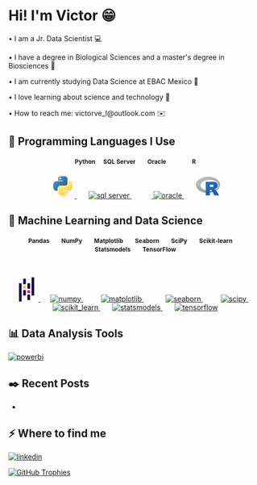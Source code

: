 <h1>Hi! I'm Victor 😁</h1>
<p>• I am a Jr. Data Scientist 💻 </p>
<p>• I have a degree in Biological Sciences and a master's degree in Biosciences 🔬 </p>
<p>• I am currently studying Data Science at EBAC Mexico 📝</p>
<p>• I love learning about science and technology 📱</p>
<p>• How to reach me: victorve_l@outlook.com ✉️</p>

<h2>🚀 Programming Languages I Use</h2>

<div style="text-align: center;">
  <small><strong>Python</strong></small>&nbsp;&nbsp;&nbsp;
  <small><strong>SQL Server</strong></small>&nbsp;&nbsp;&nbsp;&nbsp;&nbsp;
  <small><strong>Oracle</strong></small>&nbsp;&nbsp;&nbsp;&nbsp;&nbsp;
  &nbsp;&nbsp;&nbsp;&nbsp;&nbsp;&nbsp;&nbsp;<small><strong>R</strong></small>
  <br><br> <a target="_blank" href="https://raw.githubusercontent.com/devicons/devicon/master/icons/python/python-original.svg">
    <img src="https://raw.githubusercontent.com/devicons/devicon/master/icons/python/python-original.svg" alt="python" width="48" height="48" />
  </a>&nbsp;&nbsp;&nbsp;&nbsp;&nbsp;
  <a target="_blank" href="https://www.svgrepo.com/show/303229/microsoft-sql-server-logo.svg">
    <img src="https://www.svgrepo.com/show/303229/microsoft-sql-server-logo.svg" alt="sql server" width="48" height="48" />
  </a>&nbsp;&nbsp;&nbsp;&nbsp;&nbsp;
  &nbsp;&nbsp;&nbsp;&nbsp;<a target="_blank" href="https://www.vectorlogo.zone/logos/oracle/oracle-icon.svg">
    <img src="https://www.vectorlogo.zone/logos/oracle/oracle-icon.svg" alt="oracle" width="48" height="48" />
  </a>&nbsp;&nbsp;&nbsp;&nbsp;&nbsp;
  <a target="_blank" href="https://raw.githubusercontent.com/devicons/devicon/master/icons/r/r-original.svg">
    <img src="https://raw.githubusercontent.com/devicons/devicon/master/icons/r/r-original.svg" alt="r" width="48" height="48" />
  </a>
</div>


<h2>🧠 Machine Learning and Data Science</h2>
<div style="text-align: center;">
  <small><strong>Pandas</strong></small>&nbsp;&nbsp;&nbsp;&nbsp;&nbsp;
  <small><strong>NumPy</strong></small>&nbsp;&nbsp;&nbsp;&nbsp;&nbsp;
  <small><strong>Matplotlib</strong></small>&nbsp;&nbsp;&nbsp;&nbsp;&nbsp;
  <small><strong>Seaborn</strong></small>&nbsp;&nbsp;&nbsp;&nbsp;&nbsp;
  <small><strong>SciPy</strong></small>&nbsp;&nbsp;&nbsp;&nbsp;&nbsp;
  <small><strong>Scikit-learn</strong></small>&nbsp;&nbsp;&nbsp;&nbsp;&nbsp;
  <small><strong>Statsmodels</strong></small>&nbsp;&nbsp;&nbsp;&nbsp;&nbsp;
  <small><strong>TensorFlow</strong></small>
  
  <br><br> <a target="_blank" href="https://raw.githubusercontent.com/devicons/devicon/2ae2a900d2f041da66e950e4d48052658d850630/icons/pandas/pandas-original.svg">
    <img src="https://raw.githubusercontent.com/devicons/devicon/2ae2a900d2f041da66e950e4d48052658d850630/icons/pandas/pandas-original.svg" alt="pandas" width="48" height="48" />
  </a>&nbsp;&nbsp;&nbsp;&nbsp;
  <a target="_blank" href="https://numpy.org/doc/stable/_static/numpylogo.svg">
    <img src="https://numpy.org/doc/stable/_static/numpylogo.svg" alt="numpy" width="48" height="48" />
  </a>&nbsp;&nbsp;&nbsp;&nbsp;&nbsp;&nbsp;&nbsp;&nbsp;
  <a target="_blank" href="https://matplotlib.org/_static/logo2_compressed.svg">
    <img src="https://matplotlib.org/_static/logo2_compressed.svg" alt="matplotlib" width="48" height="48" />
  </a>&nbsp;&nbsp;&nbsp;&nbsp;&nbsp;&nbsp;&nbsp;&nbsp;&nbsp;&nbsp;
  <a target="_blank" href="https://seaborn.pydata.org/_images/logo-mark-lightbg.svg">
    <img src="https://seaborn.pydata.org/_images/logo-mark-lightbg.svg" alt="seaborn" width="48" height="48" />
  </a>&nbsp;&nbsp;&nbsp;&nbsp;&nbsp;&nbsp;&nbsp;&nbsp;
  <a target="_blank" href="https://upload.wikimedia.org/wikipedia/commons/0/07/Scipylogo.png">
    <img src="https://raw.githubusercontent.com/valohai/ml-logos/refs/heads/master/scipy.svg" alt="scipy" width="38" height="38" />
  </a>&nbsp;&nbsp;&nbsp;&nbsp;
  <a target="_blank" href="https://upload.wikimedia.org/wikipedia/commons/0/05/Scikit_learn_logo_small.svg">
    <img src="https://upload.wikimedia.org/wikipedia/commons/0/05/Scikit_learn_logo_small.svg" alt="scikit_learn" width="48" height="48" />
  </a>&nbsp;&nbsp;&nbsp;&nbsp;&nbsp;
  <a target="_blank" href="https://www.statsmodels.org/stable/_static/statsmodels_logo.svg">
    <img src="https://www.statsmodels.org/v0.11.1/_images/statsmodels-logo-v2-no-text.svg" alt="statsmodels" width="48" height="48" />
  </a>&nbsp;&nbsp;&nbsp;&nbsp;&nbsp;
  <a target="_blank" href="https://www.vectorlogo.zone/logos/tensorflow/tensorflow-icon.svg">
    <img src="https://www.vectorlogo.zone/logos/tensorflow/tensorflow-icon.svg" alt="tensorflow" width="48" height="48" />
  </a>
</div>



<h2>📊 Data Analysis Tools</h2>
<p>
  <a target="_blank" href="https://raw.githubusercontent.com/microsoft/PowerBI-Icons/main/SVG/PowerBI-Logo.svg" style="display: inline-block;"><img src="https://www.vectorlogo.zone/logos/microsoft_powerbi/microsoft_powerbi-icon.svg" alt="powerbi" width="42" height="42" /></a>
</p>

<h2>✒️ Recent Posts</h2>
<ul>
<li><a target="_blank" href=""></a></li>
</ul>

<h2>⚡️ Where to find me</h2>
<p><a target="_blank" href="https://www.linkedin.com/in/victor-de-la-torrev/" style="display: inline-block;"><img src="https://img.shields.io/badge/linkedin-logo?style=for-the-badge&logo=linkedin&logoColor=white&color=%230a77b6" alt="linkedin" /></a></p>
<p><a href="https://github.com/ryo-ma/github-profile-trophy"><img src="https://github-profile-trophy.vercel.app/?username=victorve" alt="GitHub Trophies" /></a></p>
